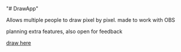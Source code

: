 "# DrawApp" 


Allows multiple people to draw pixel by pixel.
made to work with OBS

planning extra features, also open for feedback


[draw here](https://draw.cripplerick.com/create)